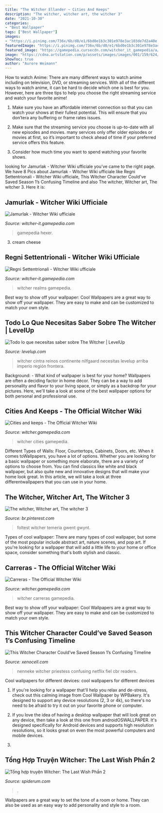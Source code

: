 ```yaml
---
title: "The Witcher Ellander ~ Cities And Keeps"
description: "The witcher, witcher art, the witcher 3"
date: "2021-10-30"
categories:
- "Best Wallpaper"
tags: ["Best Wallpaper"]
images:
- "https://i.pinimg.com/736x/6b/d0/e1/6bd0e1b3c301e978e3ac103de7d2a40e.jpg"
featuredImage: "https://i.pinimg.com/736x/6b/d0/e1/6bd0e1b3c301e978e3ac103de7d2a40e.jpg"
featured_image: "https://gamepedia.cursecdn.com/witcher_it_gamepedia/a/a4/Places_Jamurlak.png"
image: "https://cdna.artstation.com/p/assets/images/images/001/159/624/large/ewelina-stocka-witcher-fan-art17-small.jpg?1441278358"
ShowToc: true
author: "Aurore Weimann"
---
```



How to watch Anime: There are many different ways to watch anime including on television, DVD, or streaming services.
With all of the different ways to watch anime, it can be hard to decide which one is best for you. However, here are three tips to help you choose the right streaming service and watch your favorite anime!
1. Make sure you have an affordable internet connection so that you can watch your shows at their fullest potential. This will ensure that you don’tera any buffering or frame rates issues.

2. Make sure that the streaming service you choose is up-to-date with all new episodes and movies. many services only offer older episodes or movies at first, so it’s important to check ahead of time if your preferred service offers this feature.

3. Consider how much time you want to spend watching your favorite shows.

	

		
looking for Jamurlak - Witcher Wiki ufficiale you've came to the right page. We have 8 Pics about Jamurlak - Witcher Wiki ufficiale like Regni Settentrionali - Witcher Wiki ufficiale, This Witcher Character Could’ve Saved Season 1’s Confusing Timeline and also The witcher, Witcher art, The witcher 3. Here it is:
		
    
## Jamurlak - Witcher Wiki Ufficiale

<img loading=lazy src="https://gamepedia.cursecdn.com/witcher_it_gamepedia/a/a4/Places_Jamurlak.png" onerror="this.onerror=null;this.src='https://tse2.mm.bing.net/th?id=OIP.NThSITsyvxYRM-88-f3zwgHaDt&amp;pid=15.1';" alt="Jamurlak - Witcher Wiki ufficiale">

_Source: witcher-it.gamepedia.com_

>gamepedia hexer. 

	

3. cream cheese 

    
## Regni Settentrionali - Witcher Wiki Ufficiale

<img loading=lazy src="https://gamepedia.cursecdn.com/witcher_it_gamepedia/b/bf/Map_Northern_Kingdoms.png" onerror="this.onerror=null;this.src='https://tse4.mm.bing.net/th?id=OIP.GgyZ62XiMfHySA6UFfBZQgAAAA&amp;pid=15.1';" alt="Regni Settentrionali - Witcher Wiki ufficiale">

_Source: witcher-it.gamepedia.com_

>witcher realms gamepedia. 

	

Best way to show off your wallpaper:
Cool Wallpapers are a great way to show off your wallpaper. They are easy to make and can be customized to match your own style.

    
## Todo Lo Que Necesitas Saber Sobre The Witcher | LevelUp

<img loading=lazy src="https://cl.buscafs.com/www.levelup.com/public/uploads/images/342392_832x600.jpg" onerror="this.onerror=null;this.src='https://tse3.mm.bing.net/th?id=OIP.vuez4uw4_hMj_NYrqCQKPAHaFu&amp;pid=15.1';" alt="Todo lo que necesitas saber sobre The Witcher | LevelUp">

_Source: levelup.com_

>witcher cintra reinos continente nilfgaard necesitas levelup arriba imperio región frontera. 

	

Background: - What kind of wallpaper is best for your home?
Wallpapers are often a deciding factor in home décor. They can be a way to add personality and flavor to your living space, or simply as a backdrop for your pictures. Here, we'll take a look at some of the best wallpaper options for both personal and professional use.

    
## Cities And Keeps - The Official Witcher Wiki

<img loading=lazy src="https://witcher.gamepedia.com/media/witcher.gamepedia.com/1/16/Places_Vizima_Temple_Quarter_1.png" onerror="this.onerror=null;this.src='https://tse2.mm.bing.net/th?id=OIP.c_PX3hiHblAo6c6CEUKIsgHaDt&amp;pid=15.1';" alt="Cities and keeps - The Official Witcher Wiki">

_Source: witcher.gamepedia.com_

>witcher cities gamepedia. 

	

Different Types of Walls: Floor, Countertops, Cabinets, Doors, etc.
When it comes toWallpapers, you have a lot of options. Whether you are looking for a basic wallpaper or something more elaborate, there are a variety of options to choose from. You can find classics like white and black wallpaper, but also quite new and innovative designs that will make your home look great. In this article, we will take a look at three differentwallpapers that you can use in your home.

    
## The Witcher, Witcher Art, The Witcher 3

<img loading=lazy src="https://i.pinimg.com/736x/6b/d0/e1/6bd0e1b3c301e978e3ac103de7d2a40e.jpg" onerror="this.onerror=null;this.src='https://tse1.mm.bing.net/th?id=OIP.swaVGwWJBIg9gMrTGh6nkwAAAA&amp;pid=15.1';" alt="The witcher, Witcher art, The witcher 3">

_Source: br.pinterest.com_

>foltest witcher temeria gwent gwynt. 

	

Types of cool wallpaper:
There are many types of cool wallpaper, but some of the most popular include abstract art, nature scenes, and pop art. If you're looking for a wallpaper that will add a little life to your home or office space, consider something that's both stylish and classic.

    
## Carreras - The Official Witcher Wiki

<img loading=lazy src="https://gamepedia.cursecdn.com/witcher_gamepedia/5/5d/Map_Carreras.png" onerror="this.onerror=null;this.src='https://tse2.mm.bing.net/th?id=OIP.QJRpCeEA_UfAdn6WoQeYNgHaHa&amp;pid=15.1';" alt="Carreras - The Official Witcher Wiki">

_Source: witcher.gamepedia.com_

>witcher carreras gamepedia. 

	

Best way to show off your wallpaper:
Cool Wallpapers are a great way to show off your wallpaper. They are easy to make and can be customized to match your own style.

    
## This Witcher Character Could’ve Saved Season 1’s Confusing Timeline

<img loading=lazy src="https://static1.thegamerimages.com/wordpress/wp-content/uploads/2020/03/The-Witcher-Nenneke-CBR.jpg" onerror="this.onerror=null;this.src='https://tse2.mm.bing.net/th?id=OIP.aDw4G0e9UyJs4v-USQ-7OgHaDt&amp;pid=15.1';" alt="This Witcher Character Could’ve Saved Season 1’s Confusing Timeline">

_Source: xenocell.com_

>nenneke witcher priestess confusing netflix fiel cbr readers. 

	

Cool wallpapers for different devices:
cool wallpapers for different devices 

1. If you're looking for a wallpaper that'll help you relax and de-stress, check out this calming image from Cool Wallpaper by WPBakery. It's designed to support any device resolutions (2, 3 or 4k), so there's no need to be afraid to try it out on your favorite phone or computer.

2. If you love the idea of having a desktop wallpaper that will look great on any device, then take a look at this one from androidOSWALLPAPER. It's designed specifically for Android devices and supports high resolution resolutions, so it looks great on even the most powerful computers and mobile devices.

3.

    
## Tổng Hợp Truyện Witcher: The Last Wish Phần 2

<img loading=lazy src="https://cdna.artstation.com/p/assets/images/images/001/159/624/large/ewelina-stocka-witcher-fan-art17-small.jpg?1441278358" onerror="this.onerror=null;this.src='https://tse2.mm.bing.net/th?id=OIP.FrELGocotYoqqAn-AjkZbAHaDd&amp;pid=15.1';" alt="Tổng hợp truyện Witcher: The Last Wish Phần 2">

_Source: spiderum.com_

>. 

	

Wallpapers are a great way to set the tone of a room or home. They can also be used as an easy way to add personality and style to a room.

